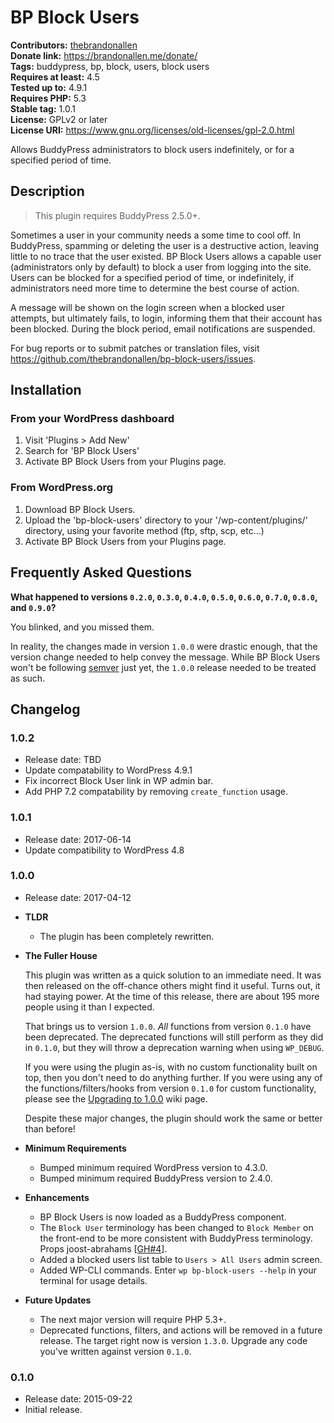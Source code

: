 # BP Block Users #
**Contributors:** [thebrandonallen](https://profiles.wordpress.org/thebrandonallen)  
**Donate link:** https://brandonallen.me/donate/  
**Tags:** buddypress, bp, block, users, block users  
**Requires at least:** 4.5  
**Tested up to:** 4.9.1  
**Requires PHP:** 5.3  
**Stable tag:** 1.0.1  
**License:** GPLv2 or later  
**License URI:** https://www.gnu.org/licenses/old-licenses/gpl-2.0.html  

Allows BuddyPress administrators to block users indefinitely, or for a specified period of time.

## Description ##

>This plugin requires BuddyPress 2.5.0+.

Sometimes a user in your community needs a some time to cool off. In BuddyPress, spamming or deleting the user is a destructive action, leaving little to no trace that the user existed. BP Block Users allows a capable user (administrators only by default) to block a user from logging into the site. Users can be blocked for a specified period of time, or indefinitely, if administrators need more time to determine the best course of action.

A message will be shown on the login screen when a blocked user attempts, but ultimately fails, to login, informing them that their account has been blocked. During the block period, email notifications are suspended.

For bug reports or to submit patches or translation files, visit https://github.com/thebrandonallen/bp-block-users/issues.

## Installation ##

### From your WordPress dashboard ###

1. Visit 'Plugins > Add New'
2. Search for 'BP Block Users'
3. Activate BP Block Users from your Plugins page.

### From WordPress.org ###

1. Download BP Block Users.
2. Upload the 'bp-block-users' directory to your '/wp-content/plugins/' directory, using your favorite method (ftp, sftp, scp, etc...)
3. Activate BP Block Users from your Plugins page.

## Frequently Asked Questions ##

**What happened to versions `0.2.0`, `0.3.0`, `0.4.0`, `0.5.0`, `0.6.0`, `0.7.0`, `0.8.0`, and `0.9.0`?**

You blinked, and you missed them.

In reality, the changes made in version `1.0.0` were drastic enough, that the version change needed to help convey the message. While BP Block Users won't be following [semver](http://semver.org/) just yet, the `1.0.0` release needed to be treated as such.

## Changelog ##

### 1.0.2 ###
* Release date: TBD
* Update compatability to WordPress 4.9.1
* Fix incorrect Block User link in WP admin bar.
* Add PHP 7.2 compatability by removing `create_function` usage.

### 1.0.1 ###
* Release date: 2017-06-14
* Update compatibility to WordPress 4.8

### 1.0.0 ###

* Release date: 2017-04-12

* **TLDR**

	* The plugin has been completely rewritten.

* **The Fuller House**

	This plugin was written as a quick solution to an immediate need. It was then released on the off-chance others might find it useful. Turns out, it had staying power. At the time of this release, there are about 195 more people using it than I expected.

	That brings us to version `1.0.0`. *All* functions from version `0.1.0` have been deprecated. The deprecated functions will still perform as they did in `0.1.0`, but they will throw a deprecation warning when using `WP_DEBUG`.

	If you were using the plugin as-is, with no custom functionality built on top, then you don't need to do anything further. If you were using any of the functions/filters/hooks from version `0.1.0` for custom functionality, please see the [Upgrading to 1.0.0](https://github.com/thebrandonallen/bp-block-users/wiki/Upgrading-to-1.0.0) wiki page.

	Despite these major changes, the plugin should work the same or better than before!

* **Minimum Requirements**

	* Bumped minimum required WordPress version to 4.3.0.
	* Bumped minimum required BuddyPress version to 2.4.0.

* **Enhancements**

	* BP Block Users is now loaded as a BuddyPress component.
	* The `Block User` terminology has been changed to `Block Member` on the front-end to be more consistent with BuddyPress terminology. Props joost-abrahams [[GH#4](https://github.com/thebrandonallen/bp-block-users/pull/4)].
	* Added a blocked users list table to `Users > All Users` admin screen.
	* Added WP-CLI commands. Enter `wp bp-block-users --help` in your terminal for usage details.

* **Future Updates**

	* The next major version will require PHP 5.3+.
	* Deprecated functions, filters, and actions will be removed in a future release. The target right now is version `1.3.0`. Upgrade any code you've written against version `0.1.0`.

### 0.1.0 ###

* Release date: 2015-09-22
* Initial release.

